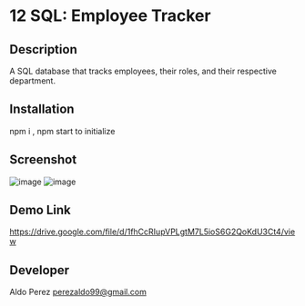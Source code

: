 # 12 SQL: Employee Tracker

## Description
A SQL database that tracks employees, their roles, and their respective department.

## Installation 
npm i , npm start to initialize 

## Screenshot 

![image](https://user-images.githubusercontent.com/112224915/210683931-d8b8415a-f11c-4a75-8232-b28f5a6ecbe7.png)
![image](https://user-images.githubusercontent.com/112224915/210684210-5bd39eda-2df3-48a7-8800-acef79a8fdb6.png)




## Demo Link
https://drive.google.com/file/d/1fhCcRIupVPLgtM7L5ioS6G2QoKdU3Ct4/view

## Developer 
Aldo Perez 
perezaldo99@gmail.com
